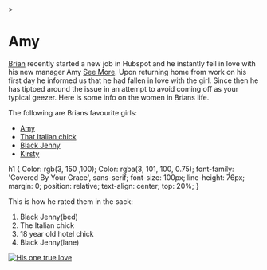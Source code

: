 <!DOCTYPE html>
<html>
<head>
<link <link href="style.css" type="text/css" rel="stylesheet">>
<title>Brians Wife</title>
</head>
<body>
  <h1>Amy</h1>
  <p><a      href="https://www.facebook.com/brian.condon.77?ref=br_rs" target="_blank">Brian</a> recently started a new job in Hubspot and he instantly fell in love with his new manager Amy <a      href="https://twitter.com/Positively_Amy" target="_blank">See More</a>. Upon returning home from work on his first day he informed us that he had fallen in love with the girl. Since then he has tiptoed around the issue in an attempt to avoid coming off as your typical geezer. Here is some info on the women in Brians life.</p>
  
  <p>The following are Brians favourite girls:</p>
  <ul>
    <li><a      href="https://twitter.com/Positively_Amy" target="_blank">Amy</a></li>
    <li><a      href="https://www.facebook.com/valentina.grimoldi" target="_blank">That Italian chick</a></li>
    <li><a      href="https://www.facebook.com/jennifer.osaro" target="_blank">Black Jenny</a></li>
    <li><a      href="https://www.facebook.com/kirsty.mccaffrey1" target="_blank">Kirsty</a></li>
  </ul>
h1 {
  Color: rgb(3, 150 ,100);
  Color: rgba(3, 101, 100, 0.75);
  font-family: 'Covered By Your Grace', sans-serif;
  font-size: 100px;
  line-height: 76px;
  margin: 0;
  position: relative;
  text-align: center;
  top: 20%;
}
  <p>This is how he rated them in the sack:</p>
  <ol>
    <li>Black Jenny(bed)</li>
    <li>The Italian chick</li>
    <li>18 year old hotel chick</li>
    <li>Black Jenny(lane)</li>
  </ol>
   <a href="https://twitter.com/Positively_Amy" target="_blank"><img src="https://pbs.twimg.com/profile_images/771698543165865984/voEZQmu9_400x400.jpg" alt="His one true love" /></a>
  <!--The End -->
</body> 
</html>
